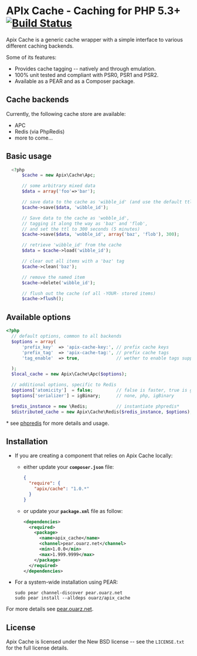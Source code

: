 APIx Cache - Caching for PHP 5.3+   [![Build Status](https://travis-ci.org/frqnck/apix-cache.png?branch=master)](https://travis-ci.org/frqnck/apix-cache)
==============================

Apix Cache is a generic cache wrapper with a simple interface to various different caching backends.

Some of its features:

* Provides cache tagging -- natively and through emulation.
* 100% unit tested and compliant with PSR0, PSR1 and PSR2.
* Available as a PEAR and as a Composer package.

Cache backends
--------------
Currently, the following cache store are available:
* APC
* Redis (via PhpRedis)
* more to come...

Basic usage
-----------

```php
  <?php
      $cache = new Apix\Cache\Apc;

      // some arbitrary mixed data
      $data = array('foo'=>'bar');

      // save data to the cache as 'wibble_id' (and use the default ttl).
      $cache->save($data, 'wibble_id');

      // Save data to the cache as 'wobble_id',
      // tagging it along the way as 'baz' and 'flob',
      // and set the ttl to 300 seconds (5 minutes)
      $cache->save($data, 'wobble_id', array('baz', 'flob'), 300);

      // retrieve 'wibble_id' from the cache
      $data = $cache->load('wibble_id');

      // clear out all items with a 'baz' tag
      $cache->clean('baz');

      // remove the named item
      $cache->delete('wibble_id');

      // flush out the cache (of all -YOUR- stored items)
      $cache->flush();
```

Available options
-----------------

```php
<?php
  // default options, common to all backends
  $options = array(
      'prefix_key'  => 'apix-cache-key:', // prefix cache keys
      'prefix_tag'  => 'apix-cache-tag:', // prefix cache tags
      'tag_enable'  => true,              // wether to enable tags support

  );
  $local_cache = new Apix\Cache\Apc($options);

  // additional options, specific to Redis
  $options['atomicity']  = false;         // false is faster, true is guaranteed
  $options['serializer'] = igBinary;      // none, php, igBinary

  $redis_instance = new \Redis;           // instantiate phpredis*
  $distributed_cache = new Apix\Cache\Redis($redis_instance, $options);
```

\* see [phpredis](https://github.com/nicolasff/phpredis) for more details and usage.

Installation
------------------------

* If you are creating a component that relies on Apix Cache locally:

  * either update your **`composer.json`** file:

    ```json
    {
      "require": {
        "apix/cache": "1.0.*"
      }
    }
    ```

  * or update your **`package.xml`** file as follow:

    ```xml
    <dependencies>
      <required>
        <package>
          <name>apix_cache</name>
          <channel>pear.ouarz.net</channel>
          <min>1.0.0</min>
          <max>1.999.9999</max>
        </package>
      </required>
    </dependencies>
    ```
* For a system-wide installation using PEAR:

    ```
    sudo pear channel-discover pear.ouarz.net
    sudo pear install --alldeps ouarz/apix_cache
    ```
For more details see [pear.ouarz.net](http://pear.ouarz.net).

License
-------
Apix Cache is licensed under the New BSD license -- see the `LICENSE.txt` for the full license details.
